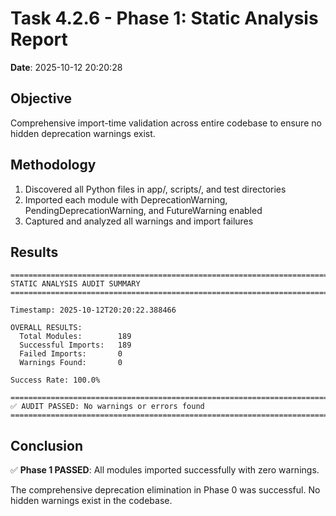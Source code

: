 # Task 4.2.6 - Phase 1: Static Analysis Report

**Date**: 2025-10-12 20:20:28

## Objective

Comprehensive import-time validation across entire codebase to ensure no hidden deprecation warnings exist.

## Methodology

1. Discovered all Python files in app/, scripts/, and test directories
2. Imported each module with DeprecationWarning, PendingDeprecationWarning, and FutureWarning enabled
3. Captured and analyzed all warnings and import failures

## Results

```
================================================================================
STATIC ANALYSIS AUDIT SUMMARY
================================================================================

Timestamp: 2025-10-12T20:20:22.388466

OVERALL RESULTS:
  Total Modules:        189
  Successful Imports:   189
  Failed Imports:       0
  Warnings Found:       0

Success Rate: 100.0%

================================================================================
✅ AUDIT PASSED: No warnings or errors found
================================================================================
```

## Conclusion

✅ **Phase 1 PASSED**: All modules imported successfully with zero warnings.

The comprehensive deprecation elimination in Phase 0 was successful. No hidden warnings exist in the codebase.
